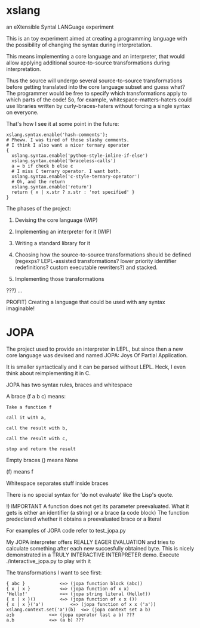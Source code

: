 xslang
======

an eXtensible Syntal LANGuage experiment

This is an toy experiment aimed at creating a programming language
with the possibility of changing the syntax during interpretation.

This means implementing a core language and an interpreter,
that would allow applying additional source-to-source transformations during interpretation.

Thus the source will undergo several source-to-source transformations
before getting translated into the core language subset and guess what?
The programmer would be free to specify which transformations apply to which parts of the code!
So, for example, whitespace-matters-haters could use libraries written by curly-braces-haters
without forcing a single syntax on everyone.

That's how I see it at some point in the future:

```
xslang.syntax.enable('hash-comments');
# Pheww. I was tired of those slashy comments.
# I think I also want a nicer ternary operator
{
  xslang.syntax.enable('python-style-inline-if-else')
  xslang.syntax.enable('braceless-calls')
  a = b if check b else c
  # I miss C ternary operator. I want both.
  xslang.syntax.enable('c-style-ternary-operator')
  # Oh, and the return
  xslang.syntax.enable('return')
  return { x | x.str ? x.str : 'not specified' }
}
```

The phases of the project:

1) Devising the core language (WIP)

2) Implementing an interpreter for it (WIP)

3) Writing a standard library for it

4) Choosing how the source-to-source transformations should be defined
(regexps? LEPL-assisted transformations? lower priority identifier redefinitions? custom executable rewriters?)
and stacked.

5) Implementing those transformations

???) ...

PROFIT) Creating a language that could be used with any syntax imaginable!

JOPA
====

The project used to provide an interpreter in LEPL, but since then a new core
language was devised and named JOPA: Joys Of Partial Application.

It is smaller syntactically and it can be parsed without LEPL.
Heck, I even think about reimplementing it in C.

JOPA has two syntax rules, braces and whitespace

A brace (f a b c) means:

	Take a function f

	call it with a,

	call the result with b,

	call the result with c,

	stop and return the result

Empty braces () means None

(f) means f

Whitespace separates stuff inside braces

There is no special syntax for 'do not evaluate' like the Lisp's quote.

!) IMPORTANT A function does not get its parameter preevaluated.
What it gets is either an identifier (a string) or a brace (a code block)
The function predeclared whether it obtains a preevaluated brace or a literal

For examples of JOPA code refer to test_jopa.py

My JOPA interpreter offers REALLY EAGER EVALUATION
and tries to calculate something after each new succesfully obtained byte.
This is nicely demonstrated in a TRULY INTERACTIVE INTERPRETER demo.
Execute ./interactive_jopa.py to play with it

The transformations I want to see first:

```
{ abc }				<=>	(jopa function block (abc))
{ x | x }			<=>	(jopa function of x x)
'Hello!'			<=>	(jopa string literal (Hello!))
{ x | x }()			<=>	(jopa function of x x ())
{ x | x }('a')			<=>	(jopa function of x x ('a'))
xslang.context.set('a')(b)	<=>	(jopa context set a b)
a;b				<=>	(jopa operator last a b) ???
a.b				<=>	(a b) ???
```
